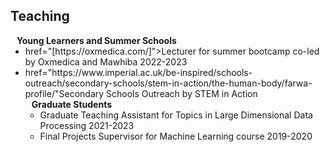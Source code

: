 ## Teaching

<h4 style="margin:0 10px 0;">Young Learners and Summer Schools</h4>

<ul style="margin:0 0 5px;">
  <li><a> <autocolor> href="[https://oxmedica.com/]"><autocolor>Lecturer for summer bootcamp co-led by Oxmedica and Mawhiba  2022-2023</autocolor></a></li>
  <li><a> <autocolor> href="https://www.imperial.ac.uk/be-inspired/schools-outreach/secondary-schools/stem-in-action/the-human-body/farwa-profile/"</autocolor>Secondary Schools Outreach by STEM in Action</autocolor></a></li>


<h4 style="margin:0 10px 0;">Graduate Students</h4>

<ul style="margin:0 0 5px;">
  <li> Graduate Teaching Assistant for Topics in Large Dimensional Data Processing 2021-2023</autocolor </li>
  <li> Final Projects Supervisor for Machine Learning course 2019-2020</autocolor</li>
</ul>
